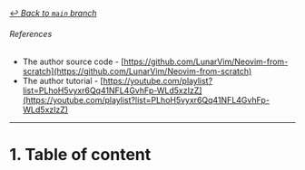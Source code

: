[↩ _Back to `main` branch_](https://github.com/cuongpiger/devops)

###### References
* The author source code - [https://github.com/LunarVim/Neovim-from-scratch](https://github.com/LunarVim/Neovim-from-scratch)
* The author tutorial - [https://youtube.com/playlist?list=PLhoH5vyxr6Qq41NFL4GvhFp-WLd5xzIzZ](https://youtube.com/playlist?list=PLhoH5vyxr6Qq41NFL4GvhFp-WLd5xzIzZ)
---

# 1. Table of content
